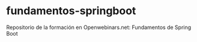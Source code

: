 # fundamentos-springboot
Repositorio de la formación en Openwebinars.net: Fundamentos de Spring Boot
